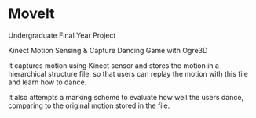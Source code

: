 MoveIt
======

Undergraduate Final Year Project

Kinect Motion Sensing & Capture Dancing Game with Ogre3D

It captures motion using Kinect sensor and stores the motion in a hierarchical structure file, so that users can replay the motion with this file and learn how to dance.

It also attempts a marking scheme to evaluate how well the users dance, comparing to the original motion stored in the file.
